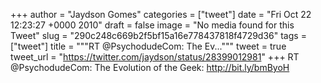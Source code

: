 
+++
author = "Jaydson Gomes"
categories = ["tweet"]
date = "Fri Oct 22 12:23:27 +0000 2010"
draft = false
image = "No media found for this Tweet"
slug = "290c248c669b2f5bf15a16e778437818f4729d36"
tags = ["tweet"]
title = """RT @PsychodudeCom: The Ev..."""
tweet = true
tweet_url = "https://twitter.com/jaydson/status/28399012981"
+++
RT @PsychodudeCom: The Evolution of the Geek: http://bit.ly/bmByoH
